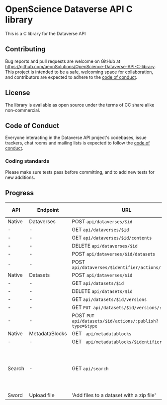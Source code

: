 # OpenScience Dataverse API C library
This is a C library for the Dataverse API 



## Contributing

Bug reports and pull requests are welcome on GitHub at https://github.com/aeonSolutions/OpenScience-Dataverse-API-C-library. This project is intended to be a safe, welcoming space for collaboration, and contributors are expected to adhere to the [code of conduct](https://github.com/libis/dataverse_api/blob/master/CODE_OF_CONDUCT.md).

## License

The library is available as open source under the terms of CC share alike non-commercial.

## Code of Conduct

Everyone interacting in the Dataverse API project's codebases, issue trackers, chat rooms and mailing lists is expected to follow the [code of conduct](https://github.com/libis/dataverse_api/blob/master/CODE_OF_CONDUCT.md).

### Coding standards

Please make sure tests pass before committing, and to add new tests for new additions.

## Progress

API | Endpoint | URL | Implemented ?| Notes 
------|----------|-----|--------------|-------
Native|Dataverses | POST `api/dataverses/$id` | Y| - 
| -   | -         | GET `api/dataverses/$id` | Y | -
| -   | -         | GET `api/dataverses/$id/contents` | Y | -
| -   | -         | DELETE `api/dataverses/$id` | Y | -
| -   | -         | POST `api/dataverses/$id/datasets` | Y | -
| -   | -         | POST `api/dataverses/$identifier/actions/:publish` | Y | -
Native|Datasets | POST `api/dataverses/$id` | Y| -
| -   | -         | GET `api/datasets/$id` | Y | -
| -   | -         | DELETE `api/datasets/$id` | Y | -
| -   | -         | GET `api/datasets/$id/versions` | Y | -
| -   | -         | GET `PUT api/datasets/$id/versions/:draft?` | Y | -
| -   | -         | POST `PUT api/datasets/$id/actions/:publish?type=$type` | Y | -
Native|MetadataBlocks | GET ` api/metadatablocks` | Y| -
| -   | -         | GET ` api/metadatablocks/$identifier` | Y| -
Search | - | GET `api/search` | In progress | All query params supported, optional data not returned yet.
Sword | Upload file | 'Add files to a dataset with a zip file' | Y | -
